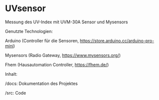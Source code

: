 # UVsensor
Messung des UV-Index mit UVM-30A Sensor und Mysensors


Genutzte Technologien:

Arduino (Controller für die Sensoren, https://store.arduino.cc/arduino-pro-mini)

Mysensors (Radio Gateway, https://www.mysensors.org/)

Fhem (Hausautomation Controller, https://fhem.de/)


Inhalt:

/docs: Dokumentation des Projektes

/src: Code
